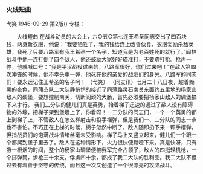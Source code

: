 ### 火线短曲
弋笑
1946-09-29
第2版()
专栏：

　　火线短曲
    在战斗动员的大会上，六○五○第七连王希圣同志交出了四百块钱，两身新衣服，他说：“我要牺牲了，我的钱给连上改善伙食，衣服奖励杀敌英雄，我死了只要八路军有我王希圣一个名子，知道我是为老百姓死的就行了。”阎林战斗中他一连打倒了四个敌人，他还鼓励大家好好瞄准打，不要瞎打枪。枪声一停，他就喊口号：“我是平汉战役过来的，八路军很好，你们过来吧！”在敌人第四次冲锋的时候，他不幸头中一弹，他死在他的亲爱的战友们的身旁。八路军的同志们！要永远记住王希圣的名子呵！
                                                （弋笑）
    （同支讯）七月二十八日夜，趁着黝黑的夜色，同蒲支队二大队静悄悄的接近了同蒲路灵石南关东面约五里地的杨家山敌人的碉堡，要想控制南关，切断阎顽的大肠，首先必须要把杨家山敌人的碉堡搞下来才行。
    我们三分队的健儿们真是英勇，抬着梯子迅速的通过了敌人设有障碍物的外壕，把梯子架到堡墙上了，你看呀！一二分队的同志们，一个一个英勇的都上到梯子上，不管敌人在怎么样射击和投手榴弹，但是我们一、二分队的同志一点也不害怕。不巧正在上梯的时候，梯子忽然中断了，敌人随即扔下来一颗手榴弹，但指战员们的饱满战斗情绪丝毫未受影响。梯子马上又竖立起来，健儿们一个跟一个都爬到堡子里去了。敌人在这种情形下，火力很快便黯哑下来。真是快呀，只有吸一根烟的时间，整个的杨家山碉堡便被我军完全占领了，敌人的四挺轻机枪，一个掷弹筒，步枪三十余支，俘虏四十余，都成了我二大队的胜利品。我二大队不但过去有着善于坚守的传统，而且这一次又创造了一个很漂亮的攻坚战斗。
